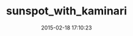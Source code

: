 ---
layout: post
title:  "sunspot_with_kaminari"
repo:   "richardiux/sunspot_with_kaminari"
date:   2015-02-18 17:10:23
gemurl: https://github.com/richardiux/sunspot_with_kaminari
---